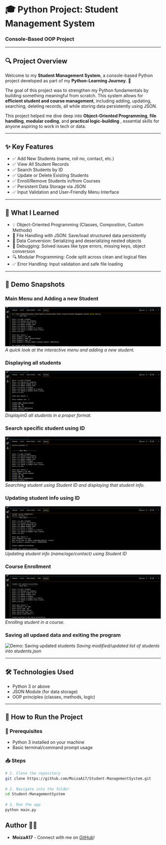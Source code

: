 # 🎓 Python Project: Student Management System  
### Console-Based OOP Project

---

## 🔍 Project Overview

Welcome to my **Student Management System**, a console-based Python project developed as part of my **Python-Learning Journey**. 🌱

The goal of this project was to strengthen my Python fundamentals by building something meaningful from scratch. This system allows for **efficient student and course management**, including adding, updating, searching, deleting records, all while storing data persistently using JSON.

This project helped me dive deep into **Object-Oriented Programming**, **file handling**, **modular coding**, and **practical logic-building** , essential skills for anyone aspiring to work in tech or data.

---

## ✨ Key Features

- ✅ Add New Students (name, roll no, contact, etc.)
- ✅ View All Student Records
- ✅ Search Students by ID
- ✅ Update or Delete Existing Students
- ✅ Enroll/Remove Students in/from Courses
- ✅ Persistent Data Storage via JSON
- ✅ Input Validation and User-Friendly Menu Interface

---


## 🧠 What I Learned

- 💡 Object-Oriented Programming (Classes, Composition, Custom Methods)
- 💾 File Handling with JSON: Save/load structured data persistently
- 🔁 Data Conversion: Serializing and deserializing nested objects
- 🧪 Debugging: Solved issues like type errors, missing keys, object conversion
- 🔍 Modular Programming: Code split across clean and logical files
- ✅ Error Handling: Input validation and safe file loading

---

## 🧪 Demo Snapshots

### Main Menu and Adding a new Student
![Demo: Main Menu and Adding a Task](assets/newstudent.png)
*A quick look at the interactive menu and adding a new student.*


### Displaying all students
![Demo: Displaying all students](assets/displaystudents.png)
*DisplayinG all students in a proper format.*

### Search specific student using ID
![Demo: Searching student using student ID](assets/searchstudent.png)
*Searching student using Student ID and displaying that student info.*

### Updating student info using ID
![Demo: Updating student info ](assets/updatestudents.png)
*Updating student info (name/age/contact) using Student ID*

### Course Enrollment
![Demo: Enrolling student in a course](assets/courseenroll.png)
*Enrolling student in a course.*

### Saving all updaed  data and exiting the program
![Demo: Saving updated students ](assets/saveeAndExit.png.png)
*Saving modified/updated list of students into students.json*

---

## 🛠️ Technologies Used

- Python 3 or above
- JSON Module (for data storage)
- OOP principles (classes, methods, logic)

---

## 🚀 How to Run the Project

### 🧱 Prerequisites

- Python 3 installed on your machine  
- Basic terminal/command prompt usage

### 📥 Steps

```bash
# 1. Clone the repository
git clone https://github.com/MoizaA17/Student-ManagementSystem.git

# 2. Navigate into the folder
cd Student-ManagementSystem

# 3. Run the app
python main.py

```


## Author 👩‍💻

* **MoizaA17** - Connect with me on [GitHub](https://github.com/MoizaA17)!

